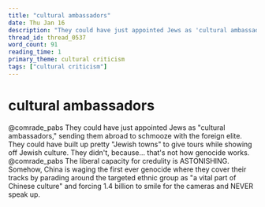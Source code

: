 ```yaml
---
title: "cultural ambassadors"
date: Thu Jan 16
description: "They could have just appointed Jews as 'cultural ambassadors,' sending them abroad to schmooze with the foreign elite."
thread_id: thread_0537
word_count: 91
reading_time: 1
primary_theme: cultural criticism
tags: ["cultural criticism"]
---
```


# cultural ambassadors

@comrade_pabs They could have just appointed Jews as "cultural ambassadors," sending them abroad to schmooze with the foreign elite. They could have built up pretty "Jewish towns" to give tours while showing off Jewish culture. They didn't, because... that's not how genocide works. @comrade_pabs The liberal capacity for credulity is ASTONISHING. Somehow, China is waging the first ever genocide where they cover their tracks by parading around the targeted ethnic group as "a vital part of Chinese culture" and forcing 1.4 billion to smile for the cameras and NEVER speak up.